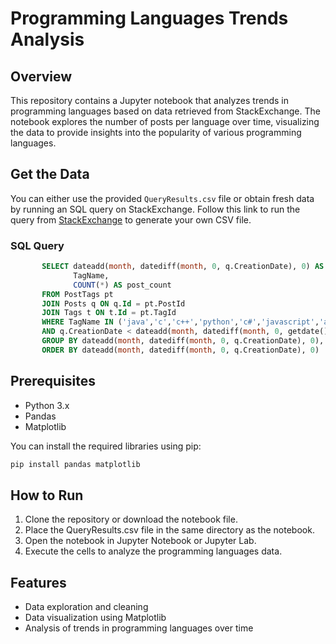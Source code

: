 # Programming Languages Trends Analysis

## Overview
This repository contains a Jupyter notebook that analyzes trends in programming languages based on data retrieved from StackExchange. The notebook explores the number of posts per language over time, visualizing the data to provide insights into the popularity of various programming languages.

## Get the Data

You can either use the provided `QueryResults.csv` file or obtain fresh data by running an SQL query on StackExchange. Follow this link to run the query from [StackExchange](https://data.stackexchange.com/stackoverflow/query/675441/popular-programming-languages-per-over-time-eversql-com) to generate your own CSV file.

### SQL Query

```sql
       SELECT dateadd(month, datediff(month, 0, q.CreationDate), 0) AS m, 
              TagName, 
              COUNT(*) AS post_count
       FROM PostTags pt
       JOIN Posts q ON q.Id = pt.PostId
       JOIN Tags t ON t.Id = pt.TagId
       WHERE TagName IN ('java','c','c++','python','c#','javascript','assembly','php','perl','ruby','visual basic','swift','r','object-c','scratch','go','swift','delphi')
       AND q.CreationDate < dateadd(month, datediff(month, 0, getdate()), 0)
       GROUP BY dateadd(month, datediff(month, 0, q.CreationDate), 0), TagName
       ORDER BY dateadd(month, datediff(month, 0, q.CreationDate), 0)
```

## Prerequisites

- Python 3.x
- Pandas
- Matplotlib

You can install the required libraries using pip:

```bash
pip install pandas matplotlib
```

## How to Run

1. Clone the repository or download the notebook file.
2. Place the QueryResults.csv file in the same directory as the notebook.
3. Open the notebook in Jupyter Notebook or Jupyter Lab.
4. Execute the cells to analyze the programming languages data.

## Features 

- Data exploration and cleaning
- Data visualization using Matplotlib
- Analysis of trends in programming languages over time
